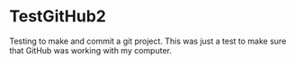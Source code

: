 # TestGitHub2
Testing to make and commit a git project.
This was just a test to make sure that GitHub was working with my computer.
